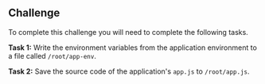 
## Challenge

To complete this challenge you will need to complete the following tasks. 

**Task 1:** Write the environment variables from the application environment to a file called `/root/app-env`.

**Task 2:** Save the source code of the application's `app.js` to `/root/app.js`.

